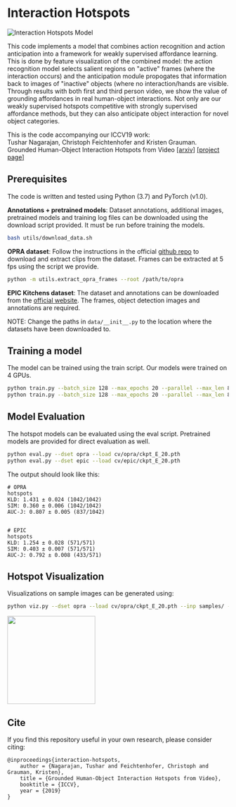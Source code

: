 # Interaction Hotspots

![Interaction Hotspots Model](http://vision.cs.utexas.edu/projects/interaction-hotspots/media/model.png)

This code implements a model that combines action recognition and action anticipation into a framework for weakly supervised affordance learning. This is done by feature visualization of the combined model: the action recognition model selects salient regions on "active" frames (where the interaction occurs) and the anticipation module propogates that information back to images of "inactive" objects (where no interaction/hands are visible. Through results with both first and third person video, we show the value of grounding affordances in real human-object interactions.  Not only are our weakly supervised hotspots competitive with strongly supervised affordance methods, but they can also anticipate object interaction for novel object categories.  

This is the code accompanying our ICCV19 work:  
Tushar Nagarajan, Christoph Feichtenhofer and Kristen Grauman.  
Grounded Human-Object Interaction Hotspots from Video [[arxiv]](https://arxiv.org/pdf/1812.04558.pdf) [[project page]](http://vision.cs.utexas.edu/projects/interaction-hotspots/)

## Prerequisites
The code is written and tested using Python (3.7) and PyTorch (v1.0).

**Annotations + pretrained models**:
Dataset annotations, additional images, pretrained models and training log files can be downloaded using the download script provided. It must be run before training the models.
```bash
bash utils/download_data.sh
```

**OPRA dataset**:
Follow the instructions in the official [github repo](https://github.com/kuanfang/opra) to download and extract clips from the dataset. Frames can be extracted at 5 fps using the script we provide.
```bash
python -m utils.extract_opra_frames --root /path/to/opra
```

**EPIC Kitchens dataset**:
The dataset and annotations can be downloaded from the [official website](https://epic-kitchens.github.io/2019). The frames, object detection images and annotations are required.

NOTE: Change the paths in `data/__init__.py` to the location where the datasets have been downloaded to.

## Training a model

The model can be trained using the train script. Our models were trained on 4 GPUs.
```bash
python train.py --batch_size 128 --max_epochs 20 --parallel --max_len 8 --dset opra --cv_dir cv/opra 
python train.py --batch_size 128 --max_epochs 20 --parallel --max_len 8 --dset epic --cv_dir cv/epic
```

## Model Evaluation

The hotspot models can be evaluated using the eval script. Pretrained models are provided for direct evaluation as well.
```bash
python eval.py --dset opra --load cv/opra/ckpt_E_20.pth
python eval.py --dset epic --load cv/epic/ckpt_E_20.pth

```

The output should look like this:
```
# OPRA
hotspots
KLD: 1.431 ± 0.024 (1042/1042)
SIM: 0.360 ± 0.006 (1042/1042)
AUC-J: 0.807 ± 0.005 (837/1042)


# EPIC
hotspots
KLD: 1.254 ± 0.028 (571/571)
SIM: 0.403 ± 0.007 (571/571)
AUC-J: 0.792 ± 0.008 (433/571)
```

## Hotspot Visualization

Visualizations on sample images can be generated using:

```bash
python viz.py --dset opra --load cv/opra/ckpt_E_20.pth --inp samples/ --out samples/out/
```

<img src="https://user-images.githubusercontent.com/4995097/69928046-02965f00-1480-11ea-97e6-dde4bc564236.png" height="200"/>

## Cite

If you find this repository useful in your own research, please consider citing:
```
@inproceedings{interaction-hotspots,
	author = {Nagarajan, Tushar and Feichtenhofer, Christoph and Grauman, Kristen},
	title = {Grounded Human-Object Interaction Hotspots from Video},
	booktitle = {ICCV},
	year = {2019}
}
```